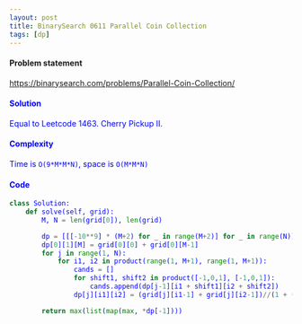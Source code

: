```yaml
---
layout: post
title: BinarySearch 0611 Parallel Coin Collection
tags: [dp]
---
```


#### Problem statement

<a href="https://binarysearch.com/problems/Parallel-Coin-Collection/"> <font color = blue>https://binarysearch.com/problems/Parallel-Coin-Collection/

#### Solution
Equal to Leetcode 1463. Cherry Pickup II.

#### Complexity
Time is `O(9*M*M*N)`, space is `O(M*M*N)`

#### Code
```python
class Solution:
    def solve(self, grid):
        M, N = len(grid[0]), len(grid)

        dp = [[[-10**9] * (M+2) for _ in range(M+2)] for _ in range(N)]
        dp[0][1][M] = grid[0][0] + grid[0][M-1]
        for j in range(1, N):
            for i1, i2 in product(range(1, M+1), range(1, M+1)):
                cands = []
                for shift1, shift2 in product([-1,0,1], [-1,0,1]):
                    cands.append(dp[j-1][i1 + shift1][i2 + shift2])
                dp[j][i1][i2] = (grid[j][i1-1] + grid[j][i2-1])//(1 + (i1 == i2)) + max(cands)

        return max(list(map(max, *dp[-1])))  
```
